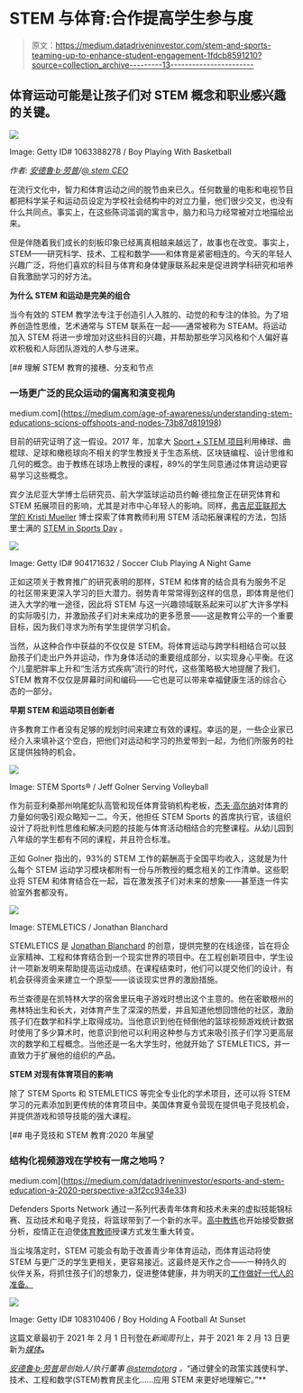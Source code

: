 # STEM 与体育:合作提高学生参与度

> 原文：<https://medium.datadriveninvestor.com/stem-and-sports-teaming-up-to-enhance-student-engagement-1fdcb8591210?source=collection_archive---------13----------------------->

## 体育运动可能是让孩子们对 STEM 概念和职业感兴趣的关键。

![](img/152c0d64e192fabf91ca74e6d60aad13.png)

Image: Getty ID# 1063388278 / Boy Playing With Basketball

*作者:* [*安德鲁·b·劳普*](https://medium.com/u/d8c8d333927a?source=post_page-----bc7b73a1ac7b----------------------)*/*[*@ stem CEO*](https://twitter.com/stemceo)

在流行文化中，智力和体育运动之间的脱节由来已久。任何数量的电影和电视节目都把科学呆子和运动员设定为学校社会结构中的对立力量，他们很少交叉，也没有什么共同点。事实上，在这些陈词滥调的寓言中，脑力和马力经常被对立地描绘出来。

但是伴随着我们成长的刻板印象已经离真相越来越远了，故事也在改变。事实上，STEM——研究科学、技术、工程和数学——和体育是紧密相连的。今天的年轻人兴趣广泛，将他们喜欢的科目与体育和身体健康联系起来是促进跨学科研究和培养自我激励学习的好方法。

**为什么 STEM 和运动是完美的组合**

当今有效的 STEM 教学法专注于创造引人入胜的、动觉的和专注的体验。为了培养创造性思维，艺术通常与 STEM 联系在一起——通常被称为 STEAM。将运动加入 STEM 将进一步增加对这些科目的兴趣，并帮助那些学习风格和个人偏好喜欢积极和人际团队游戏的人参与进来。

[](https://medium.com/age-of-awareness/understanding-stem-educations-scions-offshoots-and-nodes-73b87d819198) [## 理解 STEM 教育的接穗、分支和节点

### 一场更广泛的民众运动的偏离和演变视角

medium.com](https://medium.com/age-of-awareness/understanding-stem-educations-scions-offshoots-and-nodes-73b87d819198) 

目前的研究证明了这一假设。2017 年，加拿大 [Sport + STEM 项目](https://www.sportanddev.org/en/article/news/sport-and-stem-subjects)利用棒球、曲棍球、足球和橄榄球向不相关的学生教授关于生态系统、区块链编程、设计思维和几何的概念。由于教练在球场上教授的课程，89%的学生同意通过体育运动更容易学习这些概念。

宾夕法尼亚大学博士后研究员、前大学篮球运动员约翰·德拉詹正在研究体育和 STEM 拓展项目的影响，尤其是对市中心年轻人的影响。同样，[弗吉尼亚联邦大学的 Kristi Mueller](https://soe.vcu.edu/news/recent-articles/dr-mueller-looks-at-connecting-pe-courses-to-stem-efforts.html) 博士探索了体育教师利用 STEM 活动拓展课程的方法，包括里士满的 [STEM in Sports Day](https://soe.vcu.edu/news/archived-articles/stem-in-sports-making-learning-fun.html) 。

![](img/54e39e549715d56e2cd265337f03da8b.png)

Image: Getty ID# 904171632 / Soccer Club Playing A Night Game

正如这项关于教育推广的研究表明的那样，STEM 和体育的结合具有为服务不足的社区带来更深入学习的巨大潜力。弱势青年常常得到这样的信息，即体育是他们进入大学的唯一途径，因此将 STEM 与这一兴趣领域联系起来可以扩大许多学科的实际吸引力，并激励孩子们对未来成功的更多愿景——这是教育公平的一个重要目标，因为我们寻求为所有学生提供学习机会。

当然，从这种合作中获益的不仅仅是 STEM。将体育运动与跨学科相结合可以鼓励孩子们走出户外并运动，作为身体活动的重要组成部分，以实现身心平衡。在这个儿童肥胖率上升和“生活方式疾病”流行的时代，这些策略极大地提醒了我们，STEM 教育不仅仅是屏幕时间和编码——它也是可以带来幸福健康生活的综合心态的一部分。

**早期 STEM 和运动项目创新者**

许多教育工作者没有足够的规划时间来建立有效的课程。幸运的是，一些企业家已经介入来填补这个空白，把他们对运动和学习的热爱带到一起，为他们所服务的社区提供独特的机会。

![](img/22f22e7bbb79d4f16dd49a7a51035f04.png)

Image: STEM Sports® / Jeff Golner Serving Volleyball

作为前亚利桑那州响尾蛇队高管和现任体育营销机构老板，[杰夫·高尔纳](https://www.verdenews.com/news/2020/apr/06/schools-shut-down-remaining-physically-active-crit/)对体育的力量如何吸引观众略知一二。今天，他担任 STEM Sports 的首席执行官，该组织设计了将批判性思维和解决问题的技能与体育活动相结合的完整课程。从幼儿园到八年级的学生都有不同的课程，并且符合标准。

正如 Golner 指出的，93%的 STEM 工作的薪酬高于全国平均收入，这就是为什么每个 STEM 运动学习模块都附有一份与所教授的概念相关的工作清单。这些职业将 STEM 和体育结合在一起，旨在激发孩子们对未来的想象——甚至连一件实验室外套都没有。

![](img/f96681c26cac3f835cb78a7ec1a9b236.png)

Image: STEMLETICS / Jonathan Blanchard

STEMLETICS 是 [Jonathan Blanchard](https://www.flintside.com/inthenews/STEMletics-using-sports-to-teach-flintsones-science.aspx) 的创意，提供完整的在线途径，旨在将企业家精神、工程和体育结合到一个现实世界的项目中。在工程创新项目中，学生设计一项新发明来帮助提高运动成绩。在课程结束时，他们可以提交他们的设计，有机会获得资金来建立一个原型——谈谈现实世界的激励措施。

布兰查德是在凯特林大学的宿舍里玩电子游戏时想出这个主意的。他在密歇根州的弗林特出生和长大，对体育产生了深深的热爱，并且知道他想回馈他的社区，激励孩子们在数学和科学上取得成功。当他意识到他在倾倒他的篮球视频游戏统计数据时使用了多少算术时，他意识到他可以利用这种参与方式来吸引孩子们学习更高层次的数学和工程概念。当他还是一名大学生时，他就开始了 STEMLETICS，并一直致力于扩展他的组织的产品。

**STEM 对现有体育项目的影响**

除了 STEM Sports 和 STEMLETICS 等完全专业化的学术项目，还可以将 STEM 学习的元素添加到更传统的体育项目中。美国体育夏令营现在提供电子竞技机会，并提供游戏和领导技能的强大课程。

[](https://medium.com/datadriveninvestor/esports-and-stem-education-a-2020-perspective-a3f2cc934e33) [## 电子竞技和 STEM 教育:2020 年展望

### 结构化视频游戏在学校有一席之地吗？

medium.com](https://medium.com/datadriveninvestor/esports-and-stem-education-a-2020-perspective-a3f2cc934e33) 

Defenders Sports Network 通过一系列代表青年体育和技术未来的虚拟技能锦标赛、互动技术和电子竞技，将篮球带到了一个新的水平。[高中教练](https://www.forbes.com/sites/jefffedotin/2020/03/16/in-game-data-analytics-via-tablets-is-beginning-to-permeate-high-school-football/?sh=728ecb603012)也开始接受数据分析，疫情正在迫使[体育教师](https://www.cnn.com/2020/08/31/health/gym-class-online-learning-wellness/index.html)授课方式发生重大转变。

当尘埃落定时，STEM 可能会有助于改善青少年体育运动，而体育运动将使 STEM 与更广泛的学生更相关，更容易接近。这最终是天作之合——一种持久的伙伴关系，将抓住孩子们的想象力，促进整体健康，并为明天的[工作做好一代人的准备。](https://www.forbes.com/sites/forbestechcouncil/2018/11/08/moving-target-preparing-todays-minds-for-the-stem-jobs-of-tomorrow/?sh=35e38b2ce147)

![](img/547f96366d056c5c31903027bc366f64.png)

Image: Getty ID# 108310406 / Boy Holding A Football At Sunset

这篇文章最初于 2021 年 2 月 1 日刊登在*新闻周刊*上，并于 2021 年 2 月 13 日更新为[*媒体*](https://medium.com/u/504c7870fdb6?source=post_page-----1fdcb8591210--------------------------------)**。**

*[安德鲁·b·劳普](https://medium.com/u/d8c8d333927a?source=post_page-----bc7b73a1ac7b----------------------)是创始人/执行董事 [@stemdotorg](https://twitter.com/stemdotorg) 。*“通过健全的政策实践使科学、技术、工程和数学(STEM)教育民主化……应用 STEM 来更好地理解它。”**